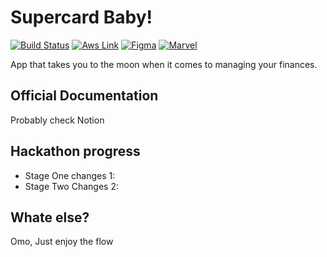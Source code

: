 # Supercard Baby!

[![Build Status](https://travis-ci.org/laravel/lumen-framework.svg)](https://travis-ci.org/laravel/lumen-framework)
[![Aws Link](https://aws.link)](https://packagist.org/packages/laravel/lumen-framework)
[![Figma](https://poser.pugx.org/laravel/lumen-framework/v/stable.svg)](https://packagist.org/packages/laravel/lumen-framework)
[![Marvel](https://marvel)](https://packagist.org/packages/laravel/lumen-framework)

App that takes you to the moon when it comes to managing your finances.

## Official Documentation

Probably check Notion

## Hackathon progress

- Stage One changes 1:
- Stage Two Changes 2:


## Whate else?

Omo, Just enjoy the flow
